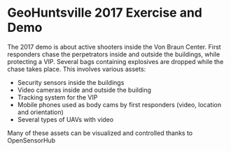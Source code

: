 # GeoHuntsville 2017 Exercise and Demo

The 2017 demo is about active shooters inside the Von Braun Center. First responders chase the perpetrators inside and outside the buildings, while protecting a VIP. Several bags containing explosives are dropped while the chase takes place. This involves various assets:

- Security sensors inside the buildings
- Video cameras inside and outside the building
- Tracking system for the VIP
- Mobile phones used as body cams by first responders (video, location and orientation)
- Several types of UAVs with video

Many of these assets can be visualized and controlled thanks to OpenSensorHub
